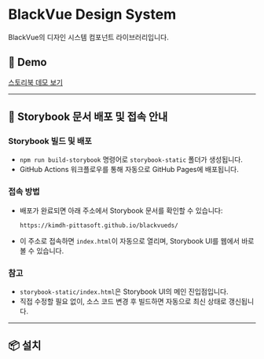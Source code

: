# BlackVue Design System

BlackVue의 디자인 시스템 컴포넌트 라이브러리입니다.

## 🚀 Demo

[스토리북 데모 보기](https://kimdh-pittasoft.github.io/blackvueds)

---

## 📖 Storybook 문서 배포 및 접속 안내

### Storybook 빌드 및 배포
- `npm run build-storybook` 명령어로 `storybook-static` 폴더가 생성됩니다.
- GitHub Actions 워크플로우를 통해 자동으로 GitHub Pages에 배포됩니다.

### 접속 방법
- 배포가 완료되면 아래 주소에서 Storybook 문서를 확인할 수 있습니다:
  ```
  https://kimdh-pittasoft.github.io/blackvueds/
  ```
- 이 주소로 접속하면 `index.html`이 자동으로 열리며, Storybook UI를 웹에서 바로 볼 수 있습니다.

### 참고
- `storybook-static/index.html`은 Storybook UI의 메인 진입점입니다.
- 직접 수정할 필요 없이, 소스 코드 변경 후 빌드하면 자동으로 최신 상태로 갱신됩니다.

---

## 📦 설치

```